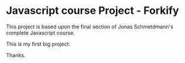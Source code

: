 # Javascript course Project - Forkify

This project is based upon the final section of Jonas Schmetdmann's complete Javascript course.

This is my first big project.

Thanks.
